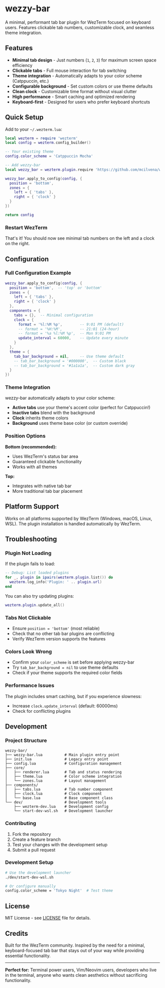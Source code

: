 # wezzy-bar

A minimal, performant tab bar plugin for WezTerm focused on keyboard users. Features clickable tab numbers, customizable clock, and seamless theme integration.

## Features

- **Minimal tab design** - Just numbers (`1`, `2`, `3`) for maximum screen space efficiency
- **Clickable tabs** - Full mouse interaction for tab switching  
- **Theme integration** - Automatically adapts to your color scheme (Catppuccin, etc.)
- **Configurable background** - Set custom colors or use theme defaults
- **Clean clock** - Customizable time format without visual clutter
- **High performance** - Smart caching and optimized rendering
- **Keyboard-first** - Designed for users who prefer keyboard shortcuts

## Quick Setup

Add to your `~/.wezterm.lua`:

```lua
local wezterm = require 'wezterm'
local config = wezterm.config_builder()

-- Your existing theme
config.color_scheme = 'Catppuccin Mocha'

-- Add wezzy-bar
local wezzy_bar = wezterm.plugin.require 'https://github.com/mcilvena/wezzy-bar'

wezzy_bar.apply_to_config(config, {
  position = 'bottom',
  zones = {
    left = { 'tabs' },
    right = { 'clock' }
  }
})

return config
```

### Restart WezTerm

That's it! You should now see minimal tab numbers on the left and a clock on the right.

## Configuration

### Full Configuration Example

```lua
wezzy_bar.apply_to_config(config, {
  position = 'bottom',  -- 'top' or 'bottom'
  zones = {
    left = { 'tabs' },
    right = { 'clock' }
  },
  components = {
    tabs = {},  -- Minimal configuration
    clock = {
      format = '%l:%M %p',        -- 9:01 PM (default)
      -- format = '%H:%M',        -- 21:01 (24-hour)
      -- format = '%a %l:%M %p',  -- Mon 9:01 PM
      update_interval = 60000,    -- Update every minute
    }
  },
  theme = {
    tab_bar_background = nil,     -- Use theme default
    -- tab_bar_background = '#000000',  -- Custom black
    -- tab_bar_background = '#1a1a1a',  -- Custom dark gray
  }
})
```

### Theme Integration

wezzy-bar automatically adapts to your color scheme:

- **Active tabs** use your theme's accent color (perfect for Catppuccin!)
- **Inactive tabs** blend with the background
- **Clock** inherits theme colors
- **Background** uses theme base color (or custom override)

### Position Options

**Bottom (recommended):**
- Uses WezTerm's status bar area
- Guaranteed clickable functionality
- Works with all themes

**Top:**
- Integrates with native tab bar
- More traditional tab bar placement

## Platform Support

Works on all platforms supported by WezTerm (Windows, macOS, Linux, WSL). The plugin installation is handled automatically by WezTerm.

## Troubleshooting

### Plugin Not Loading
If the plugin fails to load:
```lua
-- Debug: List loaded plugins
for _, plugin in ipairs(wezterm.plugin.list()) do
  wezterm.log_info('Plugin: ' .. plugin.url)
end
```

You can also try updating plugins:
```lua
wezterm.plugin.update_all()
```

### Tabs Not Clickable
- Ensure `position = 'bottom'` (most reliable)
- Check that no other tab bar plugins are conflicting
- Verify WezTerm version supports the features

### Colors Look Wrong
- Confirm your `color_scheme` is set before applying wezzy-bar
- Try `tab_bar_background = nil` to use theme defaults
- Check if your theme supports the required color fields

### Performance Issues
The plugin includes smart caching, but if you experience slowness:
- Increase `clock.update_interval` (default: 60000ms)
- Check for conflicting plugins

## Development

### Project Structure
```
wezzy-bar/
├── wezzy-bar.lua          # Main plugin entry point
├── init.lua               # Legacy entry point
├── config.lua             # Configuration management
├── core/
│   ├── renderer.lua       # Tab and status rendering
│   ├── theme.lua          # Color scheme integration
│   └── zones.lua          # Layout management
├── components/
│   ├── tabs.lua           # Tab number component
│   ├── clock.lua          # Clock component
│   └── base.lua           # Base component class
└── dev/                   # Development tools
    ├── wezterm-dev.lua    # Development config
    └── start-dev-wsl.sh   # Development launcher
```

### Contributing

1. Fork the repository
2. Create a feature branch
3. Test your changes with the development setup
4. Submit a pull request

### Development Setup

```bash
# Use the development launcher
./dev/start-dev-wsl.sh

# Or configure manually
config.color_scheme = 'Tokyo Night'  # Test theme
```

## License

MIT License - see [LICENSE](LICENSE) file for details.

## Credits

Built for the WezTerm community. Inspired by the need for a minimal, keyboard-focused tab bar that stays out of your way while providing essential functionality.

---

**Perfect for:** Terminal power users, Vim/Neovim users, developers who live in the terminal, anyone who wants clean aesthetics without sacrificing functionality.
